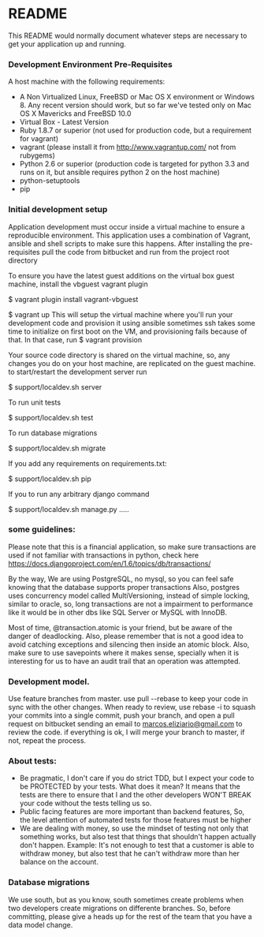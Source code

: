 # README #

This README would normally document whatever steps are necessary to get your application up and running.

### Development Environment Pre-Requisites
A host machine with the following requirements:

* A Non Virtualized Linux, FreeBSD or Mac OS X environment or Windows 8. Any recent version should work,
    but so far we've tested only on Mac OS X Mavericks and FreeBSD 10.0
* Virtual Box - Latest Version
* Ruby 1.8.7 or superior (not used for production code, but a requirement for vagrant)
* vagrant (please install it from http://www.vagrantup.com/ not from rubygems)
* Python 2.6 or superior (production code is targeted for python 3.3 and runs on it, but ansible requires python 2 on the host machine)
* python-setuptools
* pip

### Initial development setup

Application development must occur inside a virtual machine to ensure a reproducible environment.
This application uses a combination of Vagrant, ansible and shell scripts to make sure this happens.
After installing the pre-requisites pull the code from bitbucket and run from the project root directory

To ensure you have the latest guest additions on the virtual box guest machine, install the vbguest vagrant plugin

$ vagrant plugin install vagrant-vbguest

$ vagrant up
This will setup the virtual machine where you'll run your development code and provision it using ansible
sometimes ssh takes some time to initialize on first boot on the VM, and provisioning fails because of that.
In that case, run
$ vagrant provision

Your source code directory is shared on the virtual machine, so, any changes you do on your host machine, are replicated on the guest machine.
to start/restart the development server run

$ support/localdev.sh server

To run unit tests

$ support/localdev.sh test

To run database migrations

$ support/localdev.sh migrate

If you add any requirements on requirements.txt:

$ support/localdev.sh pip

If you to run any arbitrary django command

$ support/localdev.sh manage.py .....



### some guidelines:

Please note that this is a financial application, so make sure transactions are used
if not familiar with transactions in python, check here
https://docs.djangoproject.com/en/1.6/topics/db/transactions/

By the way, We are using PostgreSQL, no mysql, so you can feel safe knowing that the database supports proper transactions
Also, postgres uses concurrency model called MultiVersioning, instead of simple locking, similar to oracle, so, long transactions are not a impairment to performance like it would be in other dbs like SQL Server or MySQL with InnoDB.

Most of time, @transaction.atomic is your friend, but be aware of the danger of deadlocking.
Also, please remember that is not a good idea to avoid catching exceptions and silencing then inside an atomic block.
Also, make sure to use savepoints where it makes sense, specially when it is interesting for us to have an audit trail
that an operation was attempted.


### Development model.

Use feature branches from master. use pull --rebase to keep your code in sync with the other changes.
When ready to review, use rebase -i to squash your commits into a single commit, push your branch, and open a pull request on bitbucket sending an email to marcos.eliziario@gmail.com to review the code. if everything is ok, I will merge your branch to master, if not, repeat the process.

### About tests:
* Be pragmatic, I don't care if you do strict TDD, but I expect your code to be PROTECTED by your tests. What does it mean? It means that the tests are there to ensure that I and the other developers WON'T BREAK your code without the tests telling us so.
* Public facing features are more important than backend features, So, the level attention of automated tests for those features must be higher
* We are dealing with money, so use the mindset of testing not only that something works, but also test that things that shouldn't happen actually don't happen. Example: It's not enough to test that a customer is able to withdraw money, but also test that he can't withdraw more than her balance on the account.  

### Database migrations

We use south, but as you know, south sometimes create problems when two developers create migrations on differente branches. So, before committing, please give a heads up for the rest of the team that you have a data model change.
